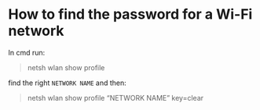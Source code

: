 # How to find the password for a Wi-Fi network
In cmd run:

> netsh wlan show profile

find the right `NETWORK NAME` and then:

> netsh wlan show profile “NETWORK NAME” key=clear

